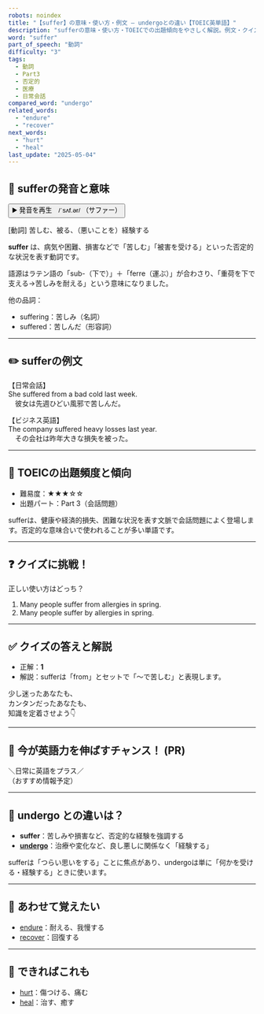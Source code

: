 ```yaml
---
robots: noindex
title: "【suffer】の意味・使い方・例文 ― undergoとの違い【TOEIC英単語】"
description: "sufferの意味・使い方・TOEICでの出題傾向をやさしく解説。例文・クイズ付きでundergoとの違いもわかりやすく学べます。"
word: "suffer"
part_of_speech: "動詞"
difficulty: "3"
tags:
  - 動詞
  - Part3
  - 否定的
  - 医療
  - 日常会話
compared_word: "undergo"
related_words:
  - "endure"
  - "recover"
next_words:
  - "hurt"
  - "heal"
last_update: "2025-05-04"
---
```


## 🔰 sufferの発音と意味

<button class="play-audio" onclick="playTTS('suffer')">
  <span class="play-audio-main">
    ▶️ 発音を再生　/ˈsʌf.ər/
  </span>
  <span class="play-audio-sub">
    （サファー）
  </span>
</button>

[動詞] 苦しむ、被る、（悪いことを）経験する

**suffer** は、病気や困難、損害などで「苦しむ」「被害を受ける」といった否定的な状況を表す動詞です。

語源はラテン語の「sub-（下で）」＋「ferre（運ぶ）」が合わさり、「重荷を下で支える→苦しみを耐える」という意味になりました。

他の品詞：  
- suffering：苦しみ（名詞）
- suffered：苦しんだ（形容詞）

---

## ✏️ sufferの例文

【日常会話】  
She suffered from a bad cold last week.  
　彼女は先週ひどい風邪で苦しんだ。

【ビジネス英語】  
The company suffered heavy losses last year.  
　その会社は昨年大きな損失を被った。

---

## 🎯 TOEICの出題頻度と傾向

- 難易度：★★★☆☆
- 出題パート：Part 3（会話問題）

sufferは、健康や経済的損失、困難な状況を表す文脈で会話問題によく登場します。否定的な意味合いで使われることが多い単語です。

---

## ❓ クイズに挑戦！

正しい使い方はどっち？

1. Many people suffer from allergies in spring.  
2. Many people suffer by allergies in spring.

---

## ✅ クイズの答えと解説

- 正解：**1**
- 解説：sufferは「from」とセットで「～で苦しむ」と表現します。

少し迷ったあなたも、  
カンタンだったあなたも、  
知識を定着させよう👇️

---

## 🚀 今が英語力を伸ばすチャンス！ (PR)

<div class="info-center">
＼日常に英語をプラス／<br>  
（おすすめ情報予定）
</div>

---

## 🤔  undergo との違いは？

- **suffer**：苦しみや損害など、否定的な経験を強調する
- **[undergo](/word/undergo/)**：治療や変化など、良し悪しに関係なく「経験する」

sufferは「つらい思いをする」ことに焦点があり、undergoは単に「何かを受ける・経験する」ときに使います。

---

## 🧩 あわせて覚えたい

- [endure](/word/endure/)：耐える、我慢する
- [recover](/word/recover/)：回復する

---

## 📖 できればこれも

- [hurt](/word/hurt/)：傷つける、痛む
- [heal](/word/heal/)：治す、癒す

<!-- cvid: aid10_bid23 -->

